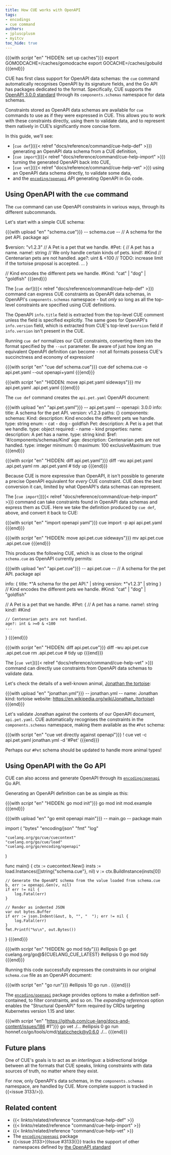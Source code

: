```yaml
---
title: How CUE works with OpenAPI
tags:
- encodings
- cue command
authors:
- jpluscplusm
- myitcv
toc_hide: true
---
```


{{{with _script_ "en" "HIDDEN: set up caches"}}}
export GOMODCACHE=/caches/gomodcache
export GOCACHE=/caches/gobuild
{{{end}}}

CUE has first class support for OpenAPI data schemas: the `cue` command
automatically recognises OpenAPI by its signature fields, and the Go API has
packages dedicated to the format.
Specifically, CUE supports the
[OpenAPI 3.0.0 standard](https://github.com/OAI/OpenAPI-Specification/tree/3.0.0)
through its `components.schemas` namespace for data schemas.

Constraints stored as OpenAPI data schemas are available for `cue` commands to
use as if they were expressed in CUE. This allows you to work with these
constraints directly, using them to validate data, and to represent them
natively in CUE’s significantly more concise form.

In this guide, we'll see:

- [`cue def`]({{< relref "docs/reference/command/cue-help-def" >}})
  generating an OpenAPI data schema from a CUE definition,
- [`cue import`]({{< relref "docs/reference/command/cue-help-import" >}})
  turning the generated OpenAPI back into CUE,
- [`cue vet`]({{< relref "docs/reference/command/cue-help-vet" >}})
  using an OpenAPI data schema directly, to validate some data,
- and the
  [`encoding/openapi`](https://pkg.go.dev/cuelang.org/go/encoding/openapi)
  API generating OpenAPI in Go code.

## Using OpenAPI with the `cue` command

The `cue` command can use OpenAPI constraints in various ways, through its
different subcommands.

Let's start with a simple CUE schema:

{{{with upload "en" "schema.cue"}}}
-- schema.cue --
// A schema for the pet API.
package api

$version: "v1.2.3"
// A Pet is a pet that we handle.
#Pet: {
	// A pet has a name.
	name!: string
	// We only handle certain kinds of pets.
	kind!: #Kind
	// Centenarian pets are not handled.
	age?: uint & <100 // TODO: increase limit if the tortoise proposal is accepted.
	...
}

// Kind encodes the different pets we handle.
#Kind: "cat" | "dog" | "goldfish"
{{{end}}}

The [`cue def`]({{< relref "docs/reference/command/cue-help-def" >}}) command can
express CUE constraints as OpenAPI data schemas, in OpenAPI's
`components.schemas` namespace - but *only* so long as all the top-level
constraints are specified using CUE definitions.

The OpenAPI `info.title` field is extracted from the top-level CUE comment
unless the field is specified explicitly. The same goes for OpenAPI's
`info.version` field, which is extracted from CUE's top-level `$version` field
if `info.version` isn't present in the CUE.

Running `cue def` normalizes our CUE constraints, converting them into the
format specified by the `--out` parameter.
Be aware of just how *long* an equivalent OpenAPI definition can become - not
all formats possess CUE's succinctness and economy of expression!

{{{with script "en" "cue def schema.cue"}}}
cue def schema.cue -o api.pet.yaml --out openapi+yaml
{{{end}}}

{{{with _script_ "en" "HIDDEN: move api.pet.yaml sideways"}}}
mv api.pet.yaml .api.pet.yaml
{{{end}}}

The `cue def` command creates the `api.pet.yaml` OpenAPI document:

{{{with upload "en" "api.pet.yaml"}}}
-- api.pet.yaml --
openapi: 3.0.0
info:
  title: A schema for the pet API.
  version: v1.2.3
paths: {}
components:
  schemas:
    Kind:
      description: Kind encodes the different pets we handle.
      type: string
      enum:
        - cat
        - dog
        - goldfish
    Pet:
      description: A Pet is a pet that we handle.
      type: object
      required:
        - name
        - kind
      properties:
        name:
          description: A pet has a name.
          type: string
        kind:
          $ref: '#/components/schemas/Kind'
        age:
          description: Centenarian pets are not handled.
          type: integer
          minimum: 0
          maximum: 100
          exclusiveMaximum: true
{{{end}}}

{{{with _script_ "en" "HIDDEN: diff api.pet.yaml"}}}
diff -wu api.pet.yaml .api.pet.yaml
rm .api.pet.yaml # tidy up
{{{end}}}

Because CUE is more expressive than OpenAPI,
it isn't possible to generate a precise OpenAPI equivalent for *every* CUE constraint.
CUE does the best conversion it can,
limited by what OpenAPI's data schemas can represent.

The [`cue import`]({{< relref "docs/reference/command/cue-help-import" >}}) command
can take constraints found in OpenAPI data schemas and express them as CUE.
Here we take the definition produced by `cue def`, above, and convert it back to CUE:

{{{with script "en" "import openapi yaml"}}}
cue import -p api api.pet.yaml
{{{end}}}

{{{with _script_ "en" "HIDDEN: move api.pet.cue sideways"}}}
mv api.pet.cue .api.pet.cue
{{{end}}}

This produces the following CUE, which is as close to the original `schema.cue`
as OpenAPI currently permits:

{{{with upload "en" "api.pet.cue"}}}
-- api.pet.cue --
// A schema for the pet API.
package api

info: {
	title:   *"A schema for the pet API." | string
	version: *"v1.2.3" | string
}
// Kind encodes the different pets we handle.
#Kind: "cat" | "dog" | "goldfish"

// A Pet is a pet that we handle.
#Pet: {
	// A pet has a name.
	name!: string
	kind!: #Kind

	// Centenarian pets are not handled.
	age?: int & >=0 & <100
	...
}
{{{end}}}

{{{with _script_ "en" "HIDDEN: diff api.pet.cue"}}}
diff -wu api.pet.cue .api.pet.cue
rm .api.pet.cue # tidy up
{{{end}}}

The [`cue vet`]({{< relref "docs/reference/command/cue-help-vet" >}}) command can
directly use constraints from OpenAPI data schemas to validate data.

Let's check the details of a well-known animal,
[Jonathan the tortoise](https://en.wikipedia.org/wiki/Jonathan_(tortoise)):

{{{with upload "en" "jonathan.yml"}}}
-- jonathan.yml --
name: Jonathan
kind: tortoise
website: https://en.wikipedia.org/wiki/Jonathan_(tortoise)
{{{end}}}

Let's validate Jonathan against the contents of our OpenAPI document, `api.pet.yaml`.
CUE automatically recognises the constraints in the `components.schemas` namespace,
making them available as the `#Pet` schema:

{{{with script "en" "cue vet directly against openapi"}}}
! cue vet -c api.pet.yaml jonathan.yml -d '#Pet'
{{{end}}}

Perhaps our `#Pet` schema should be updated to handle more animal types!

## Using OpenAPI with the Go API

CUE can also access and generate OpenAPI through its
[`encoding/openapi`](https://pkg.go.dev/cuelang.org/go/encoding/openapi)
Go API.

Generating an OpenAPI definition can be as simple as this:

{{{with _script_ "en" "HIDDEN: go mod init"}}}
go mod init mod.example
{{{end}}}

{{{with upload "en" "go emit openapi main"}}}
-- main.go --
package main

import (
	"bytes"
	"encoding/json"
	"fmt"
	"log"

	"cuelang.org/go/cue/cuecontext"
	"cuelang.org/go/cue/load"
	"cuelang.org/go/encoding/openapi"
)

func main() {
	ctx := cuecontext.New()
	insts := load.Instances([]string{"schema.cue"}, nil)
	v := ctx.BuildInstance(insts[0])

	// Generate the OpenAPI schema from the value loaded from schema.cue
	b, err := openapi.Gen(v, nil)
	if err != nil {
		log.Fatal(err)
	}

	// Render as indented JSON
	var out bytes.Buffer
	if err := json.Indent(&out, b, "", "  "); err != nil {
		log.Fatal(err)
	}
	fmt.Printf("%s\n", out.Bytes())
}
{{{end}}}

{{{with _script_ "en" "HIDDEN: go mod tidy"}}}
#ellipsis 0
go get cuelang.org/go@${CUELANG_CUE_LATEST}
#ellipsis 0
go mod tidy
{{{end}}}

Running this code successfully expresses the constraints in our original
`schema.cue` file as an OpenAPI document:

{{{with script "en" "go run"}}}
#ellipsis 10
go run .
{{{end}}}

The [`encoding/openapi`](https://pkg.go.dev/cuelang.org/go/encoding/openapi)
package provides options to make a definition self-contained, to filter
constraints, and so on. The *expanding references* option enables the
"Structural OpenAPI" form required by CRDs targeting Kubernetes version 1.15
and later.

{{{with _script_ "en" "https://github.com/cue-lang/docs-and-content/issues/186 #1"}}}
go vet ./...
#ellipsis 0
go run honnef.co/go/tools/cmd/staticcheck@v0.6.0 ./...
{{{end}}}

## Future plans

One of CUE's goals is to act as an *interlingua*: a bidirectional bridge
between all the formats that CUE speaks, linking constraints with data sources
of truth, no matter where they exist.

For now, only OpenAPI's data schemas, in the `components.schemas` namespace,
are handled by CUE. More complete support is tracked in {{<issue 3133/>}}.

## Related content

- {{< linkto/related/reference "command/cue-help-def" >}}
- {{< linkto/related/reference "command/cue-help-import" >}}
- {{< linkto/related/reference "command/cue-help-vet" >}}
- The [`encoding/openapi`](https://pkg.go.dev/cuelang.org/go/encoding/openapi) package
- {{<issue 3133>}}Issue #3133{{</issue>}} tracks the support of other namespaces defined by
  [the OpenAPI standard](https://github.com/OAI/OpenAPI-Specification/tree/3.0.0)
